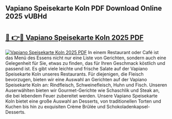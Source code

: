 ## Vapiano Speisekarte Koln PDF Download Online 2025 vUBHd

# <h2><a href="http://gcbvtc.nevu.top/?p=Vapiano+Speisekarte+Koln">🔗 👉🔴 Vapiano Speisekarte Koln 2025 PDF</a></h2>

[![Vapiano Speisekarte Koln 2025 PDF](https://i.imgur.com/dBaPXMq.png)](http://gcbvtc.nevu.top/?p=Vapiano+Speisekarte+Koln)
In einem Restaurant oder Café ist das Menü des Essens nicht nur eine Liste von Gerichten, sondern auch eine Gelegenheit für Sie, etwas zu finden, das für Ihren Geschmack köstlich und passend ist. Es gibt viele leichte und frische Salate auf der Vapiano Speisekarte Koln unseres Restaurants. Für diejenigen, die Fleisch bevorzugen, bieten wir eine Auswahl an Gerichten auf der Vapiano Speisekarte Koln an: Rindfleisch, Schweinefleisch, Huhn und Fisch. Unseren Auserwählten bieten wir Gourmet-Gerichte wie Schaschlik und Steak an, die bei lebendem Feuer zubereitet werden. Unsere Vapiano Speisekarte Koln bietet eine große Auswahl an Desserts, von traditionellen Torten und Kuchen bis hin zu exquisiten Crème Brûlée und Schokoladenkapsel-Desserts.
